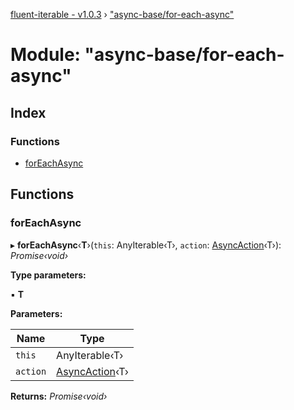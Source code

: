 [fluent-iterable - v1.0.3](../README.md) › ["async-base/for-each-async"](_async_base_for_each_async_.md)

# Module: "async-base/for-each-async"

## Index

### Functions

* [forEachAsync](_async_base_for_each_async_.md#foreachasync)

## Functions

###  forEachAsync

▸ **forEachAsync**‹**T**›(`this`: AnyIterable‹T›, `action`: [AsyncAction](../interfaces/_types_.asyncaction.md)‹T›): *Promise‹void›*

**Type parameters:**

▪ **T**

**Parameters:**

Name | Type |
------ | ------ |
`this` | AnyIterable‹T› |
`action` | [AsyncAction](../interfaces/_types_.asyncaction.md)‹T› |

**Returns:** *Promise‹void›*
